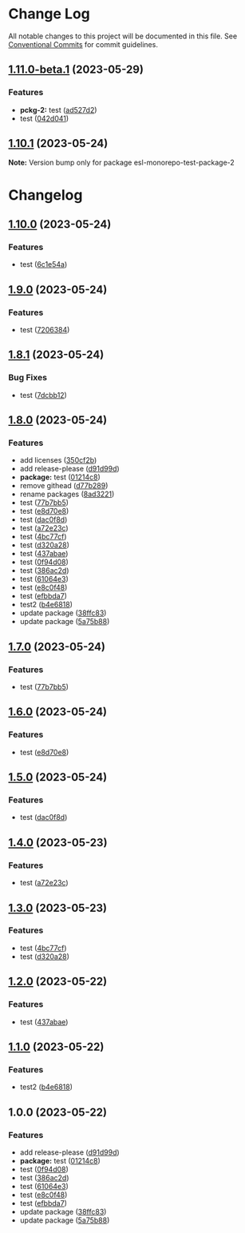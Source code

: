 # Change Log

All notable changes to this project will be documented in this file.
See [Conventional Commits](https://conventionalcommits.org) for commit guidelines.

## [1.11.0-beta.1](https://github.com/fshovchko/esl-monorepo-test/compare/esl-monorepo-test-package-2-v1.10.0...esl-monorepo-test-package-2-v1.11.0) (2023-05-29)


### Features

* **pckg-2:** test ([ad527d2](https://github.com/fshovchko/esl-monorepo-test/commit/ad527d24518eb6eb46be6436da1acd890cf829eb))
* test ([042d041](https://github.com/fshovchko/esl-monorepo-test/commit/042d0414fc748c6edefc99349ef0136e9a8996f2))

## [1.10.1](https://github.com/fshovchko/esl-monorepo-test/compare/esl-monorepo-test-package-2@1.11.0-beta.0...esl-monorepo-test-package-2@1.10.1) (2023-05-24)

**Note:** Version bump only for package esl-monorepo-test-package-2





# Changelog

## [1.10.0](https://github.com/fshovchko/esl-monorepo-test/compare/esl-monorepo-test-package-2-v1.9.0...esl-monorepo-test-package-2-v1.10.0) (2023-05-24)


### Features

* test ([6c1e54a](https://github.com/fshovchko/esl-monorepo-test/commit/6c1e54a9abcee25a9a832ad341bc3f84d6f67d4c))

## [1.9.0](https://github.com/fshovchko/esl-monorepo-test/compare/esl-monorepo-test-package-2-v1.8.1...esl-monorepo-test-package-2-v1.9.0) (2023-05-24)


### Features

* test ([7206384](https://github.com/fshovchko/esl-monorepo-test/commit/720638455277f7951d3a6f8cf2ccbff2ae78cb12))

## [1.8.1](https://github.com/fshovchko/esl-monorepo-test/compare/esl-monorepo-test-package-2-v1.8.0...esl-monorepo-test-package-2-v1.8.1) (2023-05-24)


### Bug Fixes

* test ([7dcbb12](https://github.com/fshovchko/esl-monorepo-test/commit/7dcbb12d5a7e18f068c152e9a961601ab33954a8))

## [1.8.0](https://github.com/fshovchko/esl-monorepo-test/compare/esl-monorepo-test-package-2-v1.7.0...esl-monorepo-test-package-2-v1.8.0) (2023-05-24)


### Features

* add licenses ([350cf2b](https://github.com/fshovchko/esl-monorepo-test/commit/350cf2bba38e31a660df67fc902efd50a795528e))
* add release-please ([d91d99d](https://github.com/fshovchko/esl-monorepo-test/commit/d91d99d27b6262b89b881a5b7ca91a8c0ed40729))
* **package:** test ([01214c8](https://github.com/fshovchko/esl-monorepo-test/commit/01214c89743a05c029fc65e4eb3f4a6490559e98))
* remove githead ([d77b289](https://github.com/fshovchko/esl-monorepo-test/commit/d77b2895e5defe4f0a3612ecd6badfd622692e3d))
* rename packages ([8ad3221](https://github.com/fshovchko/esl-monorepo-test/commit/8ad32212d0b8cbdb0e9efb9b24ed5a1fbd21744c))
* test ([77b7bb5](https://github.com/fshovchko/esl-monorepo-test/commit/77b7bb5bd6ccf1d5c096b28b2ef1be407ea5b0b0))
* test ([e8d70e8](https://github.com/fshovchko/esl-monorepo-test/commit/e8d70e8902698edf3515dcb59578e0d2cdd72485))
* test ([dac0f8d](https://github.com/fshovchko/esl-monorepo-test/commit/dac0f8df336378cede21a86be4354d98db947a31))
* test ([a72e23c](https://github.com/fshovchko/esl-monorepo-test/commit/a72e23c1e7a87f89e236d188882fb0d280da998d))
* test ([4bc77cf](https://github.com/fshovchko/esl-monorepo-test/commit/4bc77cf7a47e798098f10e4ebc80fbf31a4de8ef))
* test ([d320a28](https://github.com/fshovchko/esl-monorepo-test/commit/d320a2816664b3dbdc0ca4cb6951899d6bea470a))
* test ([437abae](https://github.com/fshovchko/esl-monorepo-test/commit/437abaedf46d2a935241eb5805b7fce3b2a487ae))
* test ([0f94d08](https://github.com/fshovchko/esl-monorepo-test/commit/0f94d089d781aa35fc913f48f369a13bd7b59790))
* test ([386ac2d](https://github.com/fshovchko/esl-monorepo-test/commit/386ac2dee44039610728a09b33a30ac28a1b9c1b))
* test ([61064e3](https://github.com/fshovchko/esl-monorepo-test/commit/61064e396eeb2175022bc25657613a886ad60e78))
* test ([e8c0f48](https://github.com/fshovchko/esl-monorepo-test/commit/e8c0f48315308f5ad0a51cfbbd3b31308fe5bda4))
* test ([efbbda7](https://github.com/fshovchko/esl-monorepo-test/commit/efbbda72bc6f6edae59569c59163a45b7fc911c0))
* test2 ([b4e6818](https://github.com/fshovchko/esl-monorepo-test/commit/b4e6818cd57dbe027c3616eb9fa12acb7a28984a))
* update package ([38ffc83](https://github.com/fshovchko/esl-monorepo-test/commit/38ffc8387046c5e5cb030bb67a0870ed262cfea0))
* update package ([5a75b88](https://github.com/fshovchko/esl-monorepo-test/commit/5a75b88975cf290e73bc000931ff270bdf664fb8))

## [1.7.0](https://github.com/fshovchko/esl-monorepo-test/compare/package-2-v1.6.0...package-2-v1.7.0) (2023-05-24)


### Features

* test ([77b7bb5](https://github.com/fshovchko/esl-monorepo-test/commit/77b7bb5bd6ccf1d5c096b28b2ef1be407ea5b0b0))

## [1.6.0](https://github.com/fshovchko/esl-monorepo-test/compare/package-2-v1.5.0...package-2-v1.6.0) (2023-05-24)


### Features

* test ([e8d70e8](https://github.com/fshovchko/esl-monorepo-test/commit/e8d70e8902698edf3515dcb59578e0d2cdd72485))

## [1.5.0](https://github.com/fshovchko/esl-monorepo-test/compare/package-2-v1.4.0...package-2-v1.5.0) (2023-05-24)


### Features

* test ([dac0f8d](https://github.com/fshovchko/esl-monorepo-test/commit/dac0f8df336378cede21a86be4354d98db947a31))

## [1.4.0](https://github.com/fshovchko/esl-monorepo-test/compare/package-2-v1.3.0...package-2-v1.4.0) (2023-05-23)


### Features

* test ([a72e23c](https://github.com/fshovchko/esl-monorepo-test/commit/a72e23c1e7a87f89e236d188882fb0d280da998d))

## [1.3.0](https://github.com/fshovchko/esl-monorepo-test/compare/package-2-v1.2.0...package-2-v1.3.0) (2023-05-23)


### Features

* test ([4bc77cf](https://github.com/fshovchko/esl-monorepo-test/commit/4bc77cf7a47e798098f10e4ebc80fbf31a4de8ef))
* test ([d320a28](https://github.com/fshovchko/esl-monorepo-test/commit/d320a2816664b3dbdc0ca4cb6951899d6bea470a))

## [1.2.0](https://github.com/fshovchko/esl-monorepo-test/compare/package-2-v1.1.0...package-2-v1.2.0) (2023-05-22)


### Features

* test ([437abae](https://github.com/fshovchko/esl-monorepo-test/commit/437abaedf46d2a935241eb5805b7fce3b2a487ae))

## [1.1.0](https://github.com/fshovchko/esl-monorepo-test/compare/package-2-v1.0.0...package-2-v1.1.0) (2023-05-22)


### Features

* test2 ([b4e6818](https://github.com/fshovchko/esl-monorepo-test/commit/b4e6818cd57dbe027c3616eb9fa12acb7a28984a))

## 1.0.0 (2023-05-22)


### Features

* add release-please ([d91d99d](https://github.com/fshovchko/esl-monorepo-test/commit/d91d99d27b6262b89b881a5b7ca91a8c0ed40729))
* **package:** test ([01214c8](https://github.com/fshovchko/esl-monorepo-test/commit/01214c89743a05c029fc65e4eb3f4a6490559e98))
* test ([0f94d08](https://github.com/fshovchko/esl-monorepo-test/commit/0f94d089d781aa35fc913f48f369a13bd7b59790))
* test ([386ac2d](https://github.com/fshovchko/esl-monorepo-test/commit/386ac2dee44039610728a09b33a30ac28a1b9c1b))
* test ([61064e3](https://github.com/fshovchko/esl-monorepo-test/commit/61064e396eeb2175022bc25657613a886ad60e78))
* test ([e8c0f48](https://github.com/fshovchko/esl-monorepo-test/commit/e8c0f48315308f5ad0a51cfbbd3b31308fe5bda4))
* test ([efbbda7](https://github.com/fshovchko/esl-monorepo-test/commit/efbbda72bc6f6edae59569c59163a45b7fc911c0))
* update package ([38ffc83](https://github.com/fshovchko/esl-monorepo-test/commit/38ffc8387046c5e5cb030bb67a0870ed262cfea0))
* update package ([5a75b88](https://github.com/fshovchko/esl-monorepo-test/commit/5a75b88975cf290e73bc000931ff270bdf664fb8))
